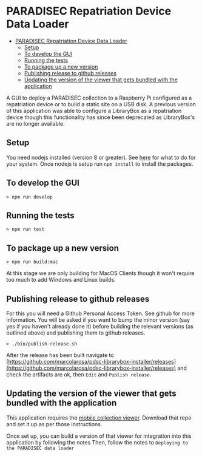 # PARADISEC Repatriation Device Data Loader

- [PARADISEC Repatriation Device Data Loader](#paradisec-repatriation-device-data-loader)
  - [Setup](#setup)
  - [To develop the GUI](#to-develop-the-gui)
  - [Running the tests](#running-the-tests)
  - [To package up a new version](#to-package-up-a-new-version)
  - [Publishing release to github releases](#publishing-release-to-github-releases)
  - [Updating the version of the viewer that gets bundled with the application](#updating-the-version-of-the-viewer-that-gets-bundled-with-the-application)

A GUI to deploy a PARADISEC collection to a Raspberry Pi configured as a repatriation device or to build
a static site on a USB disk. A previous version of this application was able to configure a LibraryBox
as a repatriation device though this functionality has since been deprecated as LibraryBox's are no longer
available.

## Setup

You need nodejs installed (version 8 or greater). See [here](https://nodejs.org/en/download/) for what to do for your
system. Once nodejs is setup run `npm install` to install the packages.

## To develop the GUI

```
> npm run develop
```

## Running the tests

```
> npm run test
```

## To package up a new version

```
> npm run build:mac
```

At this stage we are only building for MacOS Clients though it won't require too much to add
Windows and Linux builds.

## Publishing release to github releases

For this you will need a Github Personal Access Token. See github for more information. You will be
asked if you want to bump the minor version (say yes if you haven't already done it) before building
the relevant versions (as outlined above) and publishing them to github releases.

```
> ./bin/publish-release.sh
```

After the release has been built navigate to [https://github.com/marcolarosa/pdsc-librarybox-installer/releases](https://github.com/marcolarosa/pdsc-librarybox-installer/releases)
and check the artifacts are ok, then `Edit` and `Publish release`.

## Updating the version of the viewer that gets bundled with the application

This application requires the [mobile collection viewer](https://github.com/marcolarosa/pdsc-collection-viewer-v2). Download that repo and set it up as per those instructions.

Once set up, you can build a version of that viewer for integration into this application by following
the notes Then, follow the notes to `Deploying to the PARADISEC data loader`
